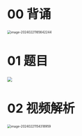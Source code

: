 # 00 背诵

<img src="https://cvp.oss-cn-shanghai.aliyuncs.com/picgo/202402211656359.png" alt="image-20240221165642244" style="zoom:50%;" />

# 01 题目

<img src="https://cvp.oss-cn-shanghai.aliyuncs.com/picgo/202402061955703.png" style="zoom: 67%;" />



# 02 视频解析

<img src="https://cvp.oss-cn-shanghai.aliyuncs.com/picgo/202402211543111.png" alt="image-20240221154318959" style="zoom:50%;" />